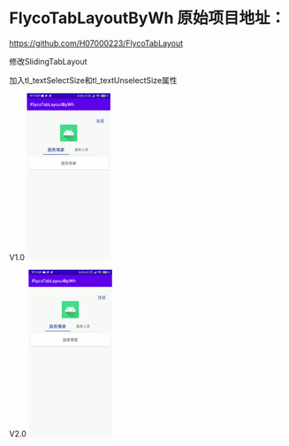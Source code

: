 # FlycoTabLayoutByWh 原始项目地址：

https://github.com/H07000223/FlycoTabLayout

修改SlidingTabLayout

加入tl_textSelectSize和tl_textUnselectSize属性

V1.0
<img src="FlycoTabLayout-V1.0.gif" width="30%" alt="FlycoTabLayout-V1.0.gif"/>

V2.0
<img src="FlycoTabLayout-V1.0.gif" width="30%" alt="FlycoTabLayout-V2.0.gif"/>

